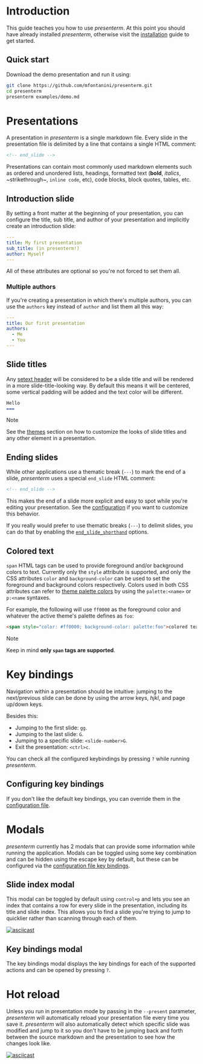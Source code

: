# Introduction

This guide teaches you how to use _presenterm_. At this point you should have already installed _presenterm_, otherwise 
visit the [installation](../install.md) guide to get started.

## Quick start

Download the demo presentation and run it using:

```bash
git clone https://github.com/mfontanini/presenterm.git
cd presenterm
presenterm examples/demo.md
```

# Presentations

A presentation in _presenterm_ is a single markdown file. Every slide in the presentation file is delimited by a line 
that contains a single HTML comment:

```html
<!-- end_slide -->
```

Presentations can contain most commonly used markdown elements such as ordered and unordered lists, headings, formatted 
text (**bold**, _italics_, ~strikethrough~, `inline code`, etc), code blocks, block quotes, tables, etc.

## Introduction slide

By setting a front matter at the beginning of your presentation, you can configure the title, sub title, and author of 
your presentation and implicitly create an introduction slide:

```yaml
---
title: My first presentation
sub_title: (in presenterm!)
author: Myself
---
```

All of these attributes are optional so you're not forced to set them all.

### Multiple authors

If you're creating a presentation in which there's multiple authors, you can use the `authors` key instead of `author`
and list them all this way:

```yaml
---
title: Our first presentation
authors:
  - Me
  - You
---
```

## Slide titles

Any [setext header](https://spec.commonmark.org/0.30/#setext-headings) will be considered to be a slide title and will 
be rendered in a more slide-title-looking way. By default this means it will be centered, some vertical padding will be 
added and the text color will be different.

~~~markdown
Hello
===
~~~

> [!note]
> See the [themes](themes/introduction.md) section on how to customize the looks of slide titles and any other element 
> in a presentation.

## Ending slides

While other applications use a thematic break (`---`) to mark the end of a slide, _presenterm_ uses a special 
`end_slide` HTML comment:

```html
<!-- end_slide -->
```

This makes the end of a slide more explicit and easy to spot while you're editing your presentation. See the 
[configuration](../configuration/options.md#implicit_slide_ends) if you want to customize this behavior.

If you really would prefer to use thematic breaks (`---`) to delimit slides, you can do that by enabling the 
[`end_slide_shorthand`](../configuration/options.md#end_slide_shorthand) options.

## Colored text

`span` HTML tags can be used to provide foreground and/or background colors to text. Currently only the `style` 
attribute is supported, and only the CSS attributes `color` and `background-color` can be used to set the foreground and 
background colors respectively. Colors used in both CSS attributes can refer to [theme palette 
colors](themes/definition.md#color-palette) by using the `palette:<name>` or `p:<name` syntaxes.

For example, the following will use `ff0000` as the foreground color and whatever the active theme's palette defines as 
`foo`:

```markdown
<span style="color: #ff0000; background-color: palette:foo">colored text!</span>
```

> [!note]
> Keep in mind **only `span` tags are supported**.

# Key bindings

Navigation within a presentation should be intuitive: jumping to the next/previous slide can be done by using the arrow 
keys, _hjkl_, and page up/down keys.

Besides this:

* Jumping to the first slide: `gg`.
* Jumping to the last slide: `G`.
* Jumping to a specific slide: `<slide-number>G`.
* Exit the presentation: `<ctrl>c`.

You can check all the configured keybindings by pressing `?` while running _presenterm_.

## Configuring key bindings

If you don't like the default key bindings, you can override them in the [configuration 
file](../configuration/settings.md#key-bindings).

# Modals

_presenterm_ currently has 2 modals that can provide some information while running the application. Modals can be 
toggled using some key combination and can be hidden using the escape key by default, but these can be configured via 
the [configuration file key bindings](../configuration/settings.md#key-bindings).

## Slide index modal

This modal can be toggled by default using `control+p` and lets you see an index that contains a row for every slide in 
the presentation, including its title and slide index. This allows you to find a slide you're trying to jump to 
quicklier rather than scanning through each of them.

[![asciicast](https://asciinema.org/a/1VgRxVIEyLrMmq6OZ3oKx4PGi.svg)](https://asciinema.org/a/1VgRxVIEyLrMmq6OZ3oKx4PGi)

## Key bindings modal

The key bindings modal displays the key bindings for each of the supported actions and can be opened by pressing `?`.

# Hot reload

Unless you run in presentation mode by passing in the `--present` parameter, _presenterm_ will automatically reload your 
presentation file every time you save it. _presenterm_ will also automatically detect which specific slide was modified 
and jump to it so you don't have to be jumping back and forth between the source markdown and the presentation to see 
how the changes look like.

[![asciicast](https://asciinema.org/a/bu9ITs8KhaQK5OdDWnPwUYKu3.svg)](https://asciinema.org/a/bu9ITs8KhaQK5OdDWnPwUYKu3)
